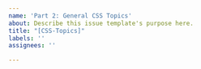 ```yaml
---
name: 'Part 2: General CSS Topics'
about: Describe this issue template's purpose here.
title: "[CSS-Topics]"
labels: ''
assignees: ''

---
```



